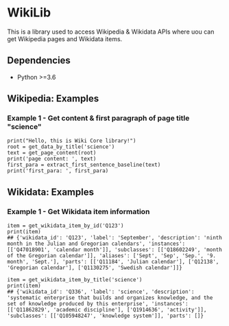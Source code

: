 # WikiLib
This is a library used to access Wikipedia &amp; Wikidata APIs where uou can get Wikipedia pages and Wikidata items.

## Dependencies
* Python >=3.6

## Wikipedia: Examples

### Example 1 - Get content & first paragraph of page title "science"


    print("Hello, this is Wiki Core library!")
    root = get_data_by_title('science')
    text = get_page_content(root)
    print('page content: ', text)
    first_para = extract_first_sentence_baseline(text)
    print('first_para: ', first_para)

## Wikidata: Examples

### Example 1 - Get Wikidata item information

    item = get_wikidata_item_by_id('Q123')
    print(item)
    ## {'wikidata_id': 'Q123', 'label': 'September', 'description': 'ninth month in the Julian and Gregorian calendars', 'instances': [['Q47018901', 'calendar month']], 'subclasses': [['Q18602249', 'month of the Gregorian calendar']], 'aliases': ['Sept', 'Sep', 'Sep.', '9. month', 'Sept.'], 'parts': [['Q11184', 'Julian calendar'], ['Q12138', 'Gregorian calendar'], ['Q1130275', 'Swedish calendar']]}
   
    item = get_wikidata_item_by_title('science')
    print(item)
    ## {'wikidata_id': 'Q336', 'label': 'science', 'description': 'systematic enterprise that builds and organizes knowledge, and the set of knowledge produced by this enterprise', 'instances': [['Q11862829', 'academic discipline'], ['Q1914636', 'activity']], 'subclasses': [['Q105948247', 'knowledge system']], 'parts': []}
